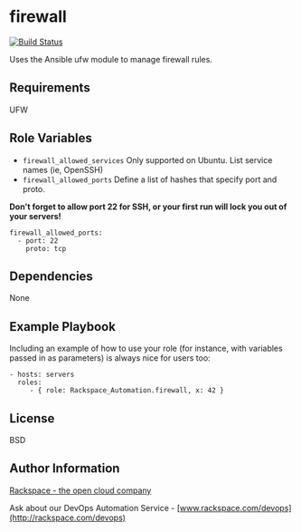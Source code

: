 firewall
========

[![Build Status](https://drone-opsdev.rax.io/github.com/rack-roles/firewall/status.svg?branch=master)](https://drone-opsdev.rax.io/github.com/rack-roles/firewall)

Uses the Ansible ufw module to manage firewall rules.

Requirements
------------

UFW

Role Variables
--------------

* `firewall_allowed_services` Only supported on Ubuntu. List service names (ie, OpenSSH)
* `firewall_allowed_ports` Define a list of hashes that specify port and proto.

**Don't forget to allow port 22 for SSH, or your first run will lock you out of your servers!**
```
firewall_allowed_ports:
  - port: 22
    proto: tcp
```

Dependencies
------------

None

Example Playbook
-------------------------

Including an example of how to use your role (for instance, with variables passed in as parameters) is always nice for users too:

    - hosts: servers
      roles:
         - { role: Rackspace_Automation.firewall, x: 42 }

License
-------

BSD

Author Information
------------------

[Rackspace - the open cloud company](http://rackspace.com)

Ask about our DevOps Automation Service - [www.rackspace.com/devops](http://rackspace.com/devops)
